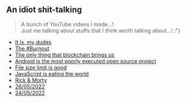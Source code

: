 <!--
cover_image: https://cdn.pixabay.com/photo/2013/07/12/14/46/sketch-148769_1280.png
title: An idiot shit-talking...!
dob: 05/29/2022
author: @HBP
tags: youtube, rust, js, hbp
-->
## An idiot shit-talking

> A bunch of YouTube videos I made...!  
> Just me talking about stuffs that I think worth talking about...! :"}

- [It is, my dudes](https://youtu.be/udIO4sScIVk)
- [The #Burnout](https://youtu.be/_P7KJGBP6JQ)
- [The only thing that blockchain brings us](https://youtu.be/qRWkcUMW3ec)
- [Android is the most poorly executed open source project](https://youtu.be/PSGhBtjWq50)
- [File size limit is good](https://youtu.be/5gtY_dZCQs8)
- [JavaScript is eating the world](https://youtu.be/VTLud-16qao)
- [Rick & Morty](https://youtu.be/iIgF3zok9yM)
- [26/05/2022](https://youtu.be/lkoLbxaP1sA)
- [24/05/2022](https://youtu.be/TaGrju329aA)
